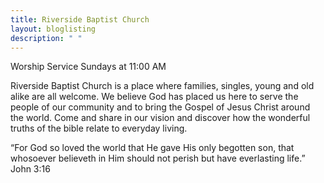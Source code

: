 ```yaml
---
title: Riverside Baptist Church
layout: bloglisting
description: " "
---
```

Worship Service Sundays at 11:00 AM


Riverside Baptist Church is a place where families, singles, young and old alike are all welcome.  We believe God has placed us here to serve the people of our community and to bring the Gospel of Jesus Christ around the world. Come and share in our vision and discover how the wonderful truths of the bible relate to everyday living.


“For God so loved the world that He gave His only begotten son, that whosoever believeth in Him should not perish but have everlasting life.”          John 3:16